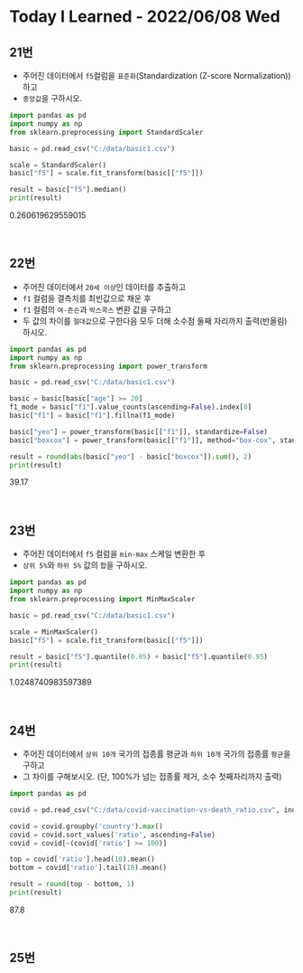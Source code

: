 # Today I Learned - 2022/06/08 Wed

## 21번
- 주어진 데이터에서 `f5`컬럼을 `표준화`(Standardization (Z-score Normalization))하고
- `중앙값`을 구하시오.
```python
import pandas as pd
import numpy as np
from sklearn.preprocessing import StandardScaler

basic = pd.read_csv("C:/data/basic1.csv")

scale = StandardScaler()
basic["f5"] = scale.fit_transform(basic[["f5"]])

result = basic["f5"].median()
print(result)
```
0.260619629559015

<br>

## 22번
- 주어진 데이터에서 `20세 이상`인 데이터를 추출하고
- `f1` 컬럼을 결측치를 최빈값으로 채운 후
- `f1` 컬럼의 `여-존슨`과 `박스콕스` 변환 값을 구하고
- 두 값의 차이를 `절대값`으로 구한다음 모두 더해 소수점 둘째 자리까지 출력(반올림)하시오.
```python
import pandas as pd
import numpy as np
from sklearn.preprocessing import power_transform

basic = pd.read_csv("C:/data/basic1.csv")

basic = basic[basic["age"] >= 20]
f1_mode = basic["f1"].value_counts(ascending=False).index[0]
basic["f1"] = basic["f1"].fillna(f1_mode)

basic["yeo"] = power_transform(basic[["f1"]], standardize=False)
basic["boxcox"] = power_transform(basic[["f1"]], method="box-cox", standardize=False)

result = round(abs(basic["yeo"] - basic["boxcox"]).sum(), 2)
print(result)
```
39.17

<br>

## 23번
- 주어진 데이터에서 `f5` 컬럼을 `min-max` 스케일 변환한 후
- `상위 5%`와 `하위 5%` 값의 `합`을 구하시오.
```python
import pandas as pd
import numpy as np
from sklearn.preprocessing import MinMaxScaler

basic = pd.read_csv("C:/data/basic1.csv")

scale = MinMaxScaler()
basic["f5"] = scale.fit_transform(basic[["f5"]])

result = basic["f5"].quantile(0.05) + basic["f5"].quantile(0.95)
print(result)
```
1.0248740983597389

<br>

## 24번
- 주어진 데이터에서 `상위 10개` 국가의 접종률 평균과 `하위 10개` 국가의 접종률 `평균`을 구하고
- 그 차이를 구해보시오. (단, 100%가 넘는 접종률 제거, 소수 첫째자리까지 출력)
```python
import pandas as pd

covid = pd.read_csv("C:/data/covid-vaccination-vs-death_ratio.csv", index_col=0)

covid = covid.groupby('country').max()
covid = covid.sort_values('ratio', ascending=False)
covid = covid[~(covid['ratio'] >= 100)]

top = covid['ratio'].head(10).mean()
bottom = covid['ratio'].tail(10).mean()

result = round(top - bottom, 1)
print(result)
```
87.8

<br>

## 25번

<br>
